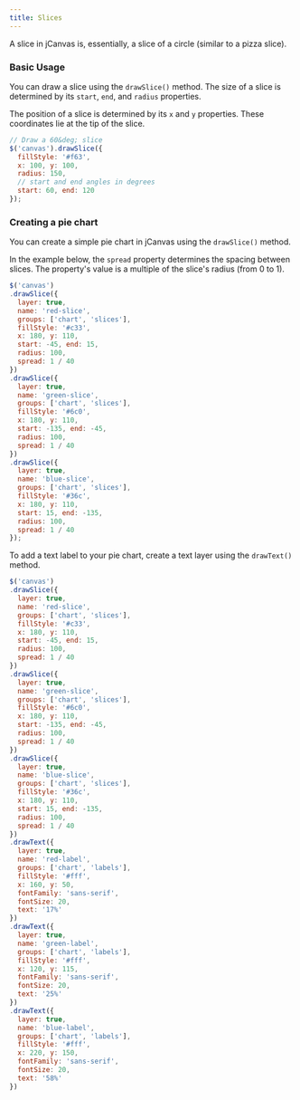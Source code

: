 ```yaml
---
title: Slices
---
```


A slice in jCanvas is, essentially, a slice of a circle (similar to a pizza slice).

### Basic Usage

You can draw a slice using the `drawSlice()` method. The size of a slice is determined by its `start`, `end`, and `radius` properties.

The position of a slice is determined by its `x` and `y` properties. These coordinates lie at the tip of the slice.

```js
// Draw a 60&deg; slice
$('canvas').drawSlice({
  fillStyle: '#f63',
  x: 100, y: 100,
  radius: 150,
  // start and end angles in degrees
  start: 60, end: 120
});
```

### Creating a pie chart

You can create a simple pie chart in jCanvas using the `drawSlice()` method.

In the example below, the `spread` property determines the spacing between slices. The property's value is a multiple of the slice's radius (from 0 to 1).

```js
$('canvas')
.drawSlice({
  layer: true,
  name: 'red-slice',
  groups: ['chart', 'slices'],
  fillStyle: '#c33',
  x: 180, y: 110,
  start: -45, end: 15,
  radius: 100,
  spread: 1 / 40
})
.drawSlice({
  layer: true,
  name: 'green-slice',
  groups: ['chart', 'slices'],
  fillStyle: '#6c0',
  x: 180, y: 110,
  start: -135, end: -45,
  radius: 100,
  spread: 1 / 40
})
.drawSlice({
  layer: true,
  name: 'blue-slice',
  groups: ['chart', 'slices'],
  fillStyle: '#36c',
  x: 180, y: 110,
  start: 15, end: -135,
  radius: 100,
  spread: 1 / 40
});
```

To add a text label to your pie chart, create a text layer using the `drawText()` method.

```js
$('canvas')
.drawSlice({
  layer: true,
  name: 'red-slice',
  groups: ['chart', 'slices'],
  fillStyle: '#c33',
  x: 180, y: 110,
  start: -45, end: 15,
  radius: 100,
  spread: 1 / 40
})
.drawSlice({
  layer: true,
  name: 'green-slice',
  groups: ['chart', 'slices'],
  fillStyle: '#6c0',
  x: 180, y: 110,
  start: -135, end: -45,
  radius: 100,
  spread: 1 / 40
})
.drawSlice({
  layer: true,
  name: 'blue-slice',
  groups: ['chart', 'slices'],
  fillStyle: '#36c',
  x: 180, y: 110,
  start: 15, end: -135,
  radius: 100,
  spread: 1 / 40
})
.drawText({
  layer: true,
  name: 'red-label',
  groups: ['chart', 'labels'],
  fillStyle: '#fff',
  x: 160, y: 50,
  fontFamily: 'sans-serif',
  fontSize: 20,
  text: '17%'
})
.drawText({
  layer: true,
  name: 'green-label',
  groups: ['chart', 'labels'],
  fillStyle: '#fff',
  x: 120, y: 115,
  fontFamily: 'sans-serif',
  fontSize: 20,
  text: '25%'
})
.drawText({
  layer: true,
  name: 'blue-label',
  groups: ['chart', 'labels'],
  fillStyle: '#fff',
  x: 220, y: 150,
  fontFamily: 'sans-serif',
  fontSize: 20,
  text: '58%'
})
```
